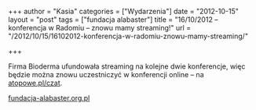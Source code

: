 +++
author = "Kasia"
categories = ["Wydarzenia"]
date = "2012-10-15"
layout = "post"
tags = ["fundacja alabaster"]
title = "16/10/2012 – konferencja w Radomiu – znowu mamy streaming!"
url = "/2012/10/15/16102012-konferencja-w-radomiu-znowu-mamy-streaming/"

+++

Firma Bioderma ufundowała streaming na kolejne dwie konferencje, więc będzie można znowu uczestniczyć w konferencji online &#8211; na [atopowe.pl/czat][1].

[fundacja-alabaster.org.pl][2]

 [1]: http://atopowe.pl/czat "atopowe.pl/czat"
 [2]: http://fundacja-alabaster.org.pl/jutro-konferencja-w-radomiu-ponownie-bedzie-dostepny-streaming/ "Jutro konferencja w Radomiu, ponownie będzie dostępny streaming"